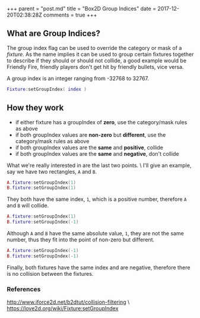 +++
parent = "post.md"
title = "Box2D Group Indices"
date = 2017-12-20T02:38:28Z
comments = true
+++

## What are Group Indices?

The group index flag can be used to override the category or mask of a _fixture_. As the name implies it can be used to group certain fixtures together to describe if they should or should not collide, a good example would be Friendly Fire, friendly players don't get hit by friendly bullets, vice versa.

A group index is an integer ranging from -32768 to 32767.

```lua
Fixture:setGroupIndex( index )
```

## How they work

- if either fixture has a groupIndex of **zero**, use the category/mask rules as above
- if both groupIndex values are **non-zero** but **different**, use the category/mask rules as above
- if both groupIndex values are the **same** and **positive**, collide
- if both groupIndex values are the **same** and **negative**, don't collide

What we're really interested in are the last two points. \\
I'll give an example, say we have two rectangles, `A` and `B`.

```lua
A.fixture:setGroupIndex(1)
B.fixture:setGroupIndex(1)
```

They both have the same index, `1`, which is a positive number, therefore `A` and `B` will collide.

```lua
A.fixture:setGroupIndex(1)
B.fixture:setGroupIndex(-1)
```

Although `A` and `B` have the same absolute value, `1`, they are not the same number, thus they fit into the point of non-zero but different.

```lua
A.fixture:setGroupIndex(-1)
B.fixture:setGroupIndex(-1)
```

Finally, both fixtures have the same index and are negative, therefore there is no collision between the fixtures.

### References

<http://www.iforce2d.net/b2dtut/collision-filtering> \\
<https://love2d.org/wiki/Fixture:setGroupIndex>
